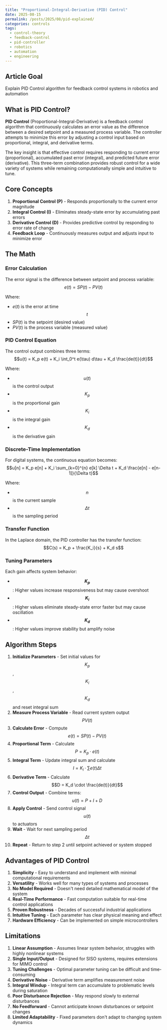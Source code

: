 ```yaml
---
title: "Proportional-Integral-Derivative (PID) Control"
date: 2025-08-15
permalink: /posts/2025/08/pid-explained/
categories: controls
tags:
  - control-theory
  - feedback-control
  - pid-controller
  - robotics
  - automation
  - engineering
---
```


## Article Goal
Explain PID Control algorithm for feedback control systems in robotics and automation

## What is PID Control?
**PID Control** (Proportional-Integral-Derivative) is a feedback control algorithm that continuously calculates an error value as the difference between a desired setpoint and a measured process variable. The controller attempts to minimize this error by adjusting a control input based on proportional, integral, and derivative terms.

The key insight is that effective control requires responding to current error (proportional), accumulated past error (integral), and predicted future error (derivative). This three-term combination provides robust control for a wide variety of systems while remaining computationally simple and intuitive to tune.

## Core Concepts
1. **Proportional Control (P)** - Responds proportionally to the current error magnitude
2. **Integral Control (I)** - Eliminates steady-state error by accumulating past errors
3. **Derivative Control (D)** - Provides predictive control by responding to error rate of change
4. **Feedback Loop** - Continuously measures output and adjusts input to minimize error

## The Math

### Error Calculation
The error signal is the difference between setpoint and process variable:
$$e(t) = SP(t) - PV(t)$$

Where:
- $e(t)$ is the error at time $$t$$
- $SP(t)$ is the setpoint (desired value)
- $PV(t)$ is the process variable (measured value)

### PID Control Equation
The control output combines three terms:
$$u(t) = K_p e(t) + K_i \int_0^t e(\tau) d\tau + K_d \frac{de(t)}{dt}$$

Where:
- $$u(t)$$ is the control output
- $$K_p$$ is the proportional gain
- $$K_i$$ is the integral gain  
- $$K_d$$ is the derivative gain

### Discrete-Time Implementation
For digital systems, the continuous equation becomes:
$$u[n] = K_p e[n] + K_i \sum_{k=0}^{n} e[k] \Delta t + K_d \frac{e[n] - e[n-1]}{\Delta t}$$

Where:
- $$n$$ is the current sample
- $$\Delta t$$ is the sampling period

### Transfer Function
In the Laplace domain, the PID controller has the transfer function:
$$C(s) = K_p + \frac{K_i}{s} + K_d s$$

### Tuning Parameters
Each gain affects system behavior:
- **$$K_p$$**: Higher values increase responsiveness but may cause overshoot
- **$$K_i$$**: Higher values eliminate steady-state error faster but may cause oscillation
- **$$K_d$$**: Higher values improve stability but amplify noise

## Algorithm Steps
1. **Initialize Parameters** - Set initial values for $$K_p$$, $$K_i$$, $$K_d$$ and reset integral sum
2. **Measure Process Variable** - Read current system output $$PV(t)$$
3. **Calculate Error** - Compute $$e(t) = SP(t) - PV(t)$$
4. **Proportional Term** - Calculate $$P = K_p \cdot e(t)$$
5. **Integral Term** - Update integral sum and calculate $$I = K_i \cdot \sum e(t) \Delta t$$
6. **Derivative Term** - Calculate $$D = K_d \cdot \frac{de(t)}{dt}$$
7. **Control Output** - Combine terms: $$u(t) = P + I + D$$
8. **Apply Control** - Send control signal $$u(t)$$ to actuators
9. **Wait** - Wait for next sampling period $$\Delta t$$
10. **Repeat** - Return to step 2 until setpoint achieved or system stopped

## Advantages of PID Control
1. **Simplicity** - Easy to understand and implement with minimal computational requirements
2. **Versatility** - Works well for many types of systems and processes
3. **No Model Required** - Doesn't need detailed mathematical model of the system
4. **Real-Time Performance** - Fast computation suitable for real-time control applications
5. **Proven Robustness** - Decades of successful industrial applications
6. **Intuitive Tuning** - Each parameter has clear physical meaning and effect
7. **Hardware Efficiency** - Can be implemented on simple microcontrollers

## Limitations
1. **Linear Assumption** - Assumes linear system behavior, struggles with highly nonlinear systems
2. **Single Input/Output** - Designed for SISO systems, requires extensions for MIMO control
3. **Tuning Challenges** - Optimal parameter tuning can be difficult and time-consuming
4. **Derivative Noise** - Derivative term amplifies measurement noise
5. **Integral Windup** - Integral term can accumulate to problematic levels during saturation
6. **Poor Disturbance Rejection** - May respond slowly to external disturbances
7. **No Feedforward** - Cannot anticipate known disturbances or setpoint changes
8. **Limited Adaptability** - Fixed parameters don't adapt to changing system dynamics